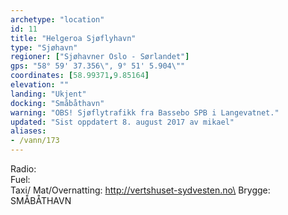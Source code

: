 ```yaml
---
archetype: "location"
id: 11
title: "Helgeroa Sjøflyhavn"
type: "Sjøhavn"
regioner: ["Sjøhavner Oslo - Sørlandet"]
gps: "58° 59' 37.356\", 9° 51' 5.904\""
coordinates: [58.99371,9.85164]
elevation: ""
landing: "Ukjent"
docking: "Småbåthavn"
warning: "OBS! Sjøflytrafikk fra Bassebo SPB i Langevatnet."
updated: "Sist oppdatert 8. august 2017 av mikael"
aliases:
- /vann/173
---
```


Radio:\
Fuel:\
Taxi/ Mat/Overnatting: http://vertshuset-sydvesten.no\
Brygge: SMÅBÅTHAVN
